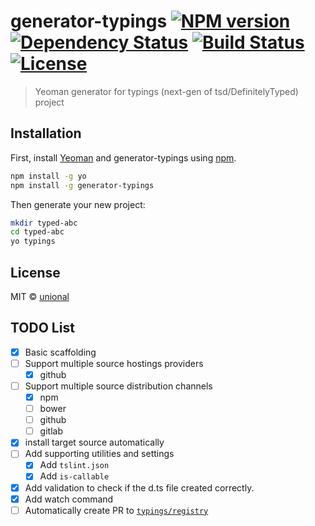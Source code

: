 # generator-typings [![NPM version][npm-image]][npm-url] [![Dependency Status][daviddm-image]][daviddm-url] [![Build Status][travis-image]][travis-url] [![License][license-image]][license-url]

> Yeoman generator for typings (next-gen of tsd/DefinitelyTyped) project

## Installation

First, install [Yeoman](http://yeoman.io) and generator-typings using [npm](https://www.npmjs.com/).

```bash
npm install -g yo
npm install -g generator-typings
```

Then generate your new project:

```bash
mkdir typed-abc
cd typed-abc
yo typings
```

## License

MIT © [unional](https://github.com/unional)


[npm-image]: https://badge.fury.io/js/generator-typings.svg
[npm-url]: https://npmjs.org/package/generator-typings
[travis-image]: https://travis-ci.org/typings/generator-typings.svg?branch=master
[travis-url]: https://travis-ci.org/typings/generator-typings
[daviddm-image]: https://david-dm.org/typings/generator-typings.svg?theme=shields.io
[daviddm-url]: https://david-dm.org/typings/generator-typings
[license-image]: http://img.shields.io/:license-mit-blue.svg?style=flat-square
[license-url]: http://unional.mit-license.org

## TODO List
* [x] Basic scaffolding
* [ ] Support multiple source hostings providers
  * [x] github
* [ ] Support multiple source distribution channels
  * [x] npm
  * [ ] bower
  * [ ] github
  * [ ] gitlab
* [x] install target source automatically
* [ ] Add supporting utilities and settings
  * [x] Add `tslint.json`
  * [x] Add `is-callable`
* [x] Add validation to check if the d.ts file created correctly.
* [x] Add watch command
* [ ] Automatically create PR to [`typings/registry`](https://github.com/typings/registry)
